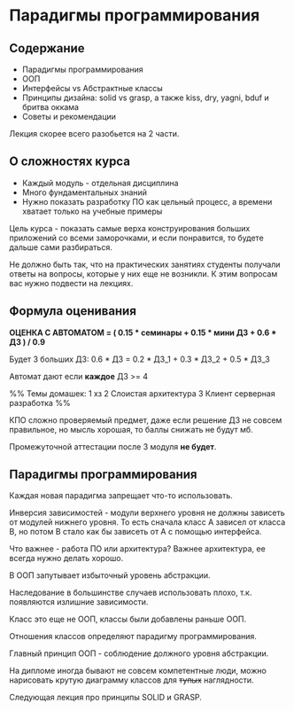
# Парадигмы программирования

## Содержание
- Парадигмы программирования 
- ООП
- Интерфейсы vs Абстрактные классы
- Принципы дизайна: solid vs grasp, а также kiss, dry, yagni, bduf и бритва оккама
- Советы и рекомендации

Лекция скорее всего разобьется на 2 части.

## О сложностях курса
- Каждый модуль - отдельная дисциплина
- Много фундаментальных знаний
- Нужно показать разработку ПО как цельный процесс, а времени хватает только на учебные примеры

Цель курса - показать самые верха конструирования больших приложений со всеми заморочками, и если понравится, то будете дальше сами разбираться.

Не должно быть так, что на практических занятиях студенты получали ответы на вопросы, которые у них еще не возникли.
К этим вопросам вас нужно подвести на лекциях.

## Формула оценивания

**ОЦЕНКА С АВТОМАТОМ = (
0.15 \* семинары + 
0.15 \* мини ДЗ + 
0.6 \* ДЗ
) / 0.9**

Будет 3 больших ДЗ:
0.6 \* ДЗ = 0.2 \* ДЗ_1 + 0.3 \* ДЗ_2 + 0.5 \* ДЗ_3

Автомат дают если **каждое** ДЗ >= 4

%%
Темы домашек:
1 хз
2 Слоистая архитектура
3 Клиент серверная разработка 
%%

КПО сложно проверяемый предмет, даже если решение ДЗ не совсем правильное, но мысль хорошая, то баллы снижать не будут мб.

Промежуточной аттестации после 3 модуля **не будет**.

## Парадигмы программирования

Каждая новая парадигма запрещает что-то использовать.

Инверсия зависимостей - модули верхнего уровня не должны зависеть от модулей нижнего уровня. То есть сначала класс A зависел от класса B, но потом B стало как бы зависеть от A с помощью интерфейса.

Что важнее - работа ПО или архитектура?
Важнее архитектура, ее всегда нужно делать хорошо.

В ООП запутывает избыточный уровень абстракции.

Наследование в большинстве случаев использовать плохо, т.к. появляются излишние зависимости. 

Класс это еще не ООП, классы были добавлены раньше ООП.

Отношения классов определяют парадигму программирования.

Главный принцип ООП - соблюдение должного уровня абстракции.

На дипломе иногда бывают не совсем компетентные люди, можно нарисовать крутую диаграмму классов для ~~тупых~~ наглядности.

Следующая лекция про принципы SOLID и GRASP.
